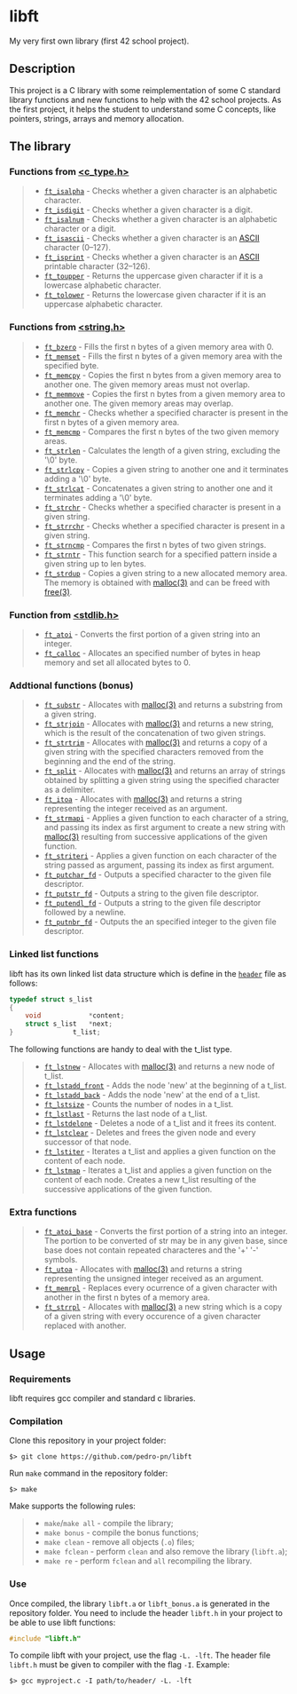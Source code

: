 # libft
My very first own library (first 42 school project).

## Description
This project is a C library with some reimplementation of some C standard library functions and new functions to help with the 42 school projects. As the first project, it helps the student to understand some C concepts, like pointers, strings, arrays and memory allocation.

## The library

### Functions from [<c_type.h>](https://www.man7.org/linux/man-pages/man0/ctype.h.0p.html)

> - [`ft_isalpha`](https://github.com/pedro-pn/libft/blob/master/ft_isalpha.c) - Checks whether a given character is an alphabetic character.
> - [`ft_isdigit`](https://github.com/pedro-pn/libft/blob/master/ft_isdigit.c) - Checks whether a given character is a digit.
> - [`ft_isalnum`](https://github.com/pedro-pn/libft/blob/master/ft_isalnum.c) - Checks whether a given character is an alphabetic character or a digit.
> - [`ft_isascii`](https://github.com/pedro-pn/libft/blob/master/ft_isascii.c) - Checks whether a given character is an [ASCII](https://www.ascii-code.com/) character (0–127).
> - [`ft_isprint`](https://github.com/pedro-pn/libft/blob/master/ft_isprint.c) - Checks whether a given character is an [ASCII](https://www.ascii-code.com/) printable character (32–126).
> - [`ft_toupper`](https://github.com/pedro-pn/libft/blob/master/ft_toupper.c) - Returns the uppercase given character if it is a lowercase alphabetic character.
> - [`ft_tolower`](https://github.com/pedro-pn/libft/blob/master/ft_tolower.c) - Returns the lowercase given character if it is an uppercase alphabetic character.

### Functions from [<string.h>](https://man7.org/linux/man-pages/man3/string.3.html)

> - [`ft_bzero`](https://github.com/pedro-pn/libft/blob/master/ft_bzero.c) - Fills the first n bytes of a given memory area with 0.
> - [`ft_memset`](https://github.com/pedro-pn/libft/blob/master/ft_memset.c) - Fills the first n bytes of a given memory area with the specified byte.
> - [`ft_memcpy`](https://github.com/pedro-pn/libft/blob/master/ft_memcpy.c) - Copies the first n bytes from a given memory area to another one. The given memory areas must not overlap.
> - [`ft_memmove`](https://github.com/pedro-pn/libft/blob/master/ft_memmove.c) - Copies the first n bytes from a given memory area to another one. The given memory areas may overlap.
> - [`ft_memchr`](https://github.com/pedro-pn/libft/blob/master/ft_memchr.c) - Checks whether a specified character is present in the first n bytes of a given memory area.
> - [`ft_memcmp`](https://github.com/pedro-pn/libft/blob/master/ft_memcmp.c) - Compares the first n bytes of the two given memory areas.
> - [`ft_strlen`](https://github.com/pedro-pn/libft/blob/master/ft_strlen.c) - Calculates the length of a given string, excluding the '\0' byte.
> - [`ft_strlcpy`](https://github.com/pedro-pn/libft/blob/master/ft_strlcpy.c) - Copies a given string to another one and it terminates adding a '\0' byte.
> - [`ft_strlcat`](https://github.com/pedro-pn/libft/blob/master/ft_strlcat.c) - Concatenates a given string to another one and it terminates adding a '\0' byte.
> - [`ft_strchr`](https://github.com/pedro-pn/libft/blob/master/ft_strchr.c) - Checks whether a specified character is present in a given string.
> - [`ft_strrchr`](https://github.com/pedro-pn/libft/blob/master/ft_strrchr.c) - Checks whether a specified character is present in a given string.
> - [`ft_strncmp`](https://github.com/pedro-pn/libft/blob/master/ft_strncmp.c) - Compares the first n bytes of two given strings.
> - [`ft_strntr`](https://github.com/pedro-pn/libft/blob/master/ft_strnstr.c) - This function search for a specified pattern inside a given string up to len bytes.
> - [`ft_strdup`](https://github.com/pedro-pn/libft/blob/master/ft_strdup.c) - Copies a given string to a new allocated memory area. The memory is obtained with [malloc(3)](https://man7.org/linux/man-pages/man3/malloc.3.html) and can be freed with [free(3)](https://man7.org/linux/man-pages/man3/free.3p.html).

### Function from [<stdlib.h>](https://man7.org/linux/man-pages/man0/stdlib.h.0p.html)

> - [`ft_atoi`](https://github.com/pedro-pn/libft/blob/master/ft_atoi.c) - Converts the first portion of a given string into an integer.
> - [`ft_calloc`](https://github.com/pedro-pn/libft/blob/master/ft_calloc.c) - Allocates an specified number of bytes in heap memory and set all allocated bytes to 0.

### Addtional functions (bonus)

> - [`ft_substr`](https://github.com/pedro-pn/libft/blob/master/ft_substr.c) - Allocates with [malloc(3)](https://man7.org/linux/man-pages/man3/malloc.3.html) and returns a substring from a given string.
> - [`ft_strjoin`](https://github.com/pedro-pn/libft/blob/master/ft_strjoin.c) - Allocates with [malloc(3)](https://man7.org/linux/man-pages/man3/malloc.3.html) and returns a new string, which is the result of the concatenation of two given strings.
> - [`ft_strtrim`](https://github.com/pedro-pn/libft/blob/master/ft_strtrim.c) - Allocates with [malloc(3)](https://man7.org/linux/man-pages/man3/malloc.3.html) and returns a copy of a given string with the specified characters removed from the beginning and the end of the string.
> - [`ft_split`](https://github.com/pedro-pn/libft/blob/master/ft_split.c) - Allocates with [malloc(3)](https://man7.org/linux/man-pages/man3/malloc.3.html) and returns an array of strings obtained by splitting a given string using the specified character as a delimiter.
> - [`ft_itoa`](https://github.com/pedro-pn/libft/blob/master/ft_itoa.c) - Allocates with [malloc(3)](https://man7.org/linux/man-pages/man3/malloc.3.html) and returns a string representing the integer received as an argument.
> - [`ft_strmapi`](https://github.com/pedro-pn/libft/blob/master/ft_strmapi.c) - Applies a given function to each character of a string, and passing its index as first argument to create a new string with [malloc(3)](https://man7.org/linux/man-pages/man3/malloc.3.html) resulting from successive applications of the given function.
> - [`ft_striteri`](https://github.com/pedro-pn/libft/blob/master/ft_striteri.c) - Applies a given function on each character of the string passed as argument, passing its index as first argument.
> - [`ft_putchar_fd`](https://github.com/pedro-pn/libft/blob/master/ft_putchar_fd.c) - Outputs a specified character to the given file descriptor.
> - [`ft_putstr_fd`](https://github.com/pedro-pn/libft/blob/master/ft_putstr_fd.c) - Outputs a string to the given file descriptor.
> - [`ft_putendl_fd`](https://github.com/pedro-pn/libft/blob/master/ft_putendl_fd.c) - Outputs a string to the given file descriptor followed by a newline.
> - [`ft_putnbr_fd`](https://github.com/pedro-pn/libft/blob/master/ft_putnbr_fd.c) - Outputs the an specified integer to the given file descriptor.

### Linked list functions

libft has its own linked list data structure which is define in the [`header`](https://github.com/pedro-pn/libft/blob/master/libft.h) file as follows:
```c
typedef struct s_list
{
	void			*content;
	struct s_list	*next;
}				t_list;
```
The following functions are handy to deal with the t_list type.

> - [`ft_lstnew`](https://github.com/pedro-pn/libft/blob/master/ft_lstnew.c) - Allocates with [malloc(3)](https://man7.org/linux/man-pages/man3/malloc.3.html) and returns a new node of t_list.
> - [`ft_lstadd_front`](https://github.com/pedro-pn/libft/blob/master/ft_lstadd_front.c) - Adds the node 'new' at the beginning of a t_list.
> - [`ft_lstadd_back`](https://github.com/pedro-pn/libft/blob/master/ft_lstadd_back.c) - Adds the node 'new' at the end of a t_list.
> - [`ft_lstsize`](https://github.com/pedro-pn/libft/blob/master/ft_lstsize.c) - Counts the number of nodes in a t_list.
> - [`ft_lstlast`](https://github.com/pedro-pn/libft/blob/master/ft_lstlast.c) - Returns the last node of a t_list.
> - [`ft_lstdelone`](https://github.com/pedro-pn/libft/blob/master/ft_lstdelone.c) - Deletes a node of a t_list and it frees its content.
> - [`ft_lstclear`](https://github.com/pedro-pn/libft/blob/master/ft_lstclear.c) - Deletes and frees the given node and every successor of that node.
> - [`ft_lstiter`](https://github.com/pedro-pn/libft/blob/master/ft_lstiter.c) - Iterates a t_list and applies a given function on the content of each node.
> - [`ft_lstmap`](https://github.com/pedro-pn/libft/blob/master/ft_lstmap.c) - Iterates a t_list and applies a given function on the content of each node. Creates a new t_list resulting of the successive applications of the given function.

### Extra functions

> - [`ft_atoi_base`](https://github.com/pedro-pn/libft/blob/master/ft_atoi_base.c) - Converts the first portion of a string into an integer. The portion to be converted of str may be in any given base, since base does not contain repeated characteres and the '+' '-' symbols.
> - [`ft_utoa`](https://github.com/pedro-pn/libft/blob/master/ft_utoa.c) - Allocates with [malloc(3)](https://man7.org/linux/man-pages/man3/malloc.3.html) and returns a string representing the unsigned integer received as an argument.
> - [`ft_memrpl`](https://github.com/pedro-pn/libft/blob/master/ft_memrpl.c) - Replaces every ocurrence of a given character with another in the first n bytes of a memory area.
> - [`ft_strrpl`](https://github.com/pedro-pn/libft/blob/master/ft_strrpl.c) - Allocates with [malloc(3)](https://man7.org/linux/man-pages/man3/malloc.3.html) a new string which is a copy of a given string with every occurence of a given character replaced with another.

## Usage

### Requirements

libft requires gcc compiler and standard c libraries.

### Compilation

Clone this repository in your project folder:

	$> git clone https://github.com/pedro-pn/libft

Run `make` command in the repository folder:

	$> make

Make supports the following rules:

> - `make`/`make all` - compile the library;
> - `make bonus` - compile the bonus functions;
> - `make clean` - remove all objects (`.o`) files;
> - `make fclean` - perform `clean` and also remove the library (`libft.a`);
> - `make re` - perform `fclean` and `all` recompiling the library.

### Use

Once compiled, the library `libft.a` or `libft_bonus.a` is generated in the repository folder. You need to include the header `libft.h` in your project to be able to use libft functions:

```c
#include "libft.h"
```

To compile libft with your project, use the flag `-L. -lft`. The header file `libft.h` must be given to compiler with the flag `-I`. Example:

	$> gcc myproject.c -I path/to/header/ -L. -lft
